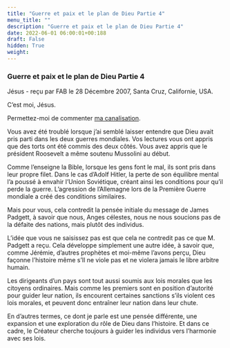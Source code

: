 ```yaml
---
title: "Guerre et paix et le plan de Dieu Partie 4"
menu_title: ""
description: "Guerre et paix et le plan de Dieu Partie 4"
date: 2022-06-01 06:00:01+00:188
draft: False
hidden: True
weight:
---
```

### Guerre et paix et le plan de Dieu Partie 4

Jésus - reçu par FAB le 28 Décembre 2007, Santa Cruz, Californie, USA.

C’est moi, Jésus.

Permettez-moi de commenter [ma canalisation](/fr-contemporary-messages/fr-contemporary-messages-by-date-order/fr-contemporary-messages-2006/fr-2006-12-26-2-fab-jesus/).

Vous avez été troublé lorsque j’ai semblé laisser entendre que Dieu avait pris parti dans les deux guerres mondiales. Vos lectures vous ont appris que des torts ont été commis des deux côtés. Vous avez appris que le président Roosevelt a même soutenu Mussolini au début.

Comme l’enseigne la Bible, lorsque les gens font le mal, ils sont pris dans leur propre filet. Dans le cas d’Adolf Hitler, la perte de son équilibre mental l’a poussé à envahir l’Union Soviétique, créant ainsi les conditions pour qu’il perde la guerre. L’agression de l’Allemagne lors de la Première Guerre mondiale a créé des conditions similaires.

Mais pour vous, cela contredit la pensée initiale du message de James Padgett, à savoir que nous, Anges célestes, nous ne nous soucions pas de la défaite des nations, mais plutôt des individus.

L’idée que vous ne saisissez pas est que cela ne contredit pas ce que M. Padgett a reçu. Cela développe simplement une autre idée, à savoir que, comme Jérémie, d’autres prophètes et moi-même l’avons perçu, Dieu façonne l’histoire même s’Il ne viole pas et ne violera jamais le libre arbitre humain.

Les dirigeants d’un pays sont tout aussi soumis aux lois morales que les citoyens ordinaires. Mais comme les premiers sont en position d’autorité pour guider leur nation, ils encourent certaines sanctions s’ils violent ces lois morales, et peuvent donc entraîner leur nation dans leur chute.

En d’autres termes, ce dont je parle est une pensée différente, une expansion et une exploration du rôle de Dieu dans l’histoire. Et dans ce cadre, le Créateur cherche toujours à guider les individus vers l’harmonie avec ses lois.